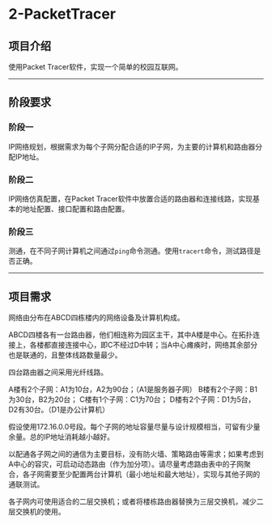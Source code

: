 # 2-PacketTracer

## 项目介绍

使用Packet Tracer软件，实现一个简单的校园互联网。

---

## 阶段要求

### 阶段一

IP网络规划，根据需求为每个子网分配合适的IP子网，为主要的计算机和路由器分配IP地址。

### 阶段二

IP网络仿真配置，在Packet Tracer软件中放置合适的路由器和连接线路，实现基本的地址配置、接口配置和路由配置。

### 阶段三

测通，在不同子网计算机之间通过`ping`命令测通。使用`tracert`命令，测试路径是否正确。

---

## 项目需求

网络由分布在ABCD四栋楼内的网络设备及计算机构成。

ABCD四楼各有一台路由器，他们相连称为园区主干，其中A楼是中心。在拓扑连接上，各楼都直接连接中心，即C不经过D中转；当A中心瘫痪时，网络其余部分也是联通的，且整体线路数量最少。

四台路由器之间采用光纤线路。

A楼有2个子网：A1为10台，A2为90台；（A1是服务器子网）
B楼有2个子网：B1为30台，B2为20台；
C楼有1个子网：C1为70台；
D楼有2个子网：D1为5台，D2有30台。（D1是办公计算机）

假设使用172.16.0.0号段。每个子网的地址容量尽量与设计规模相当，可留有少量余量。总的IP地址消耗越小越好。

以配通各子网之间的通信为主要目标，没有防火墙、策略路由等需求；如果考虑到A中心的容灾，可启动动态路由（作为加分项）。请尽量考虑路由表中的子网聚合，各子网需要至少配置两台计算机（最小地址和最大地址），实现与其他子网的通联测试。

各子网内可使用适合的二层交换机；或者将楼栋路由器替换为三层交换机，减少二层交换机的使用。
